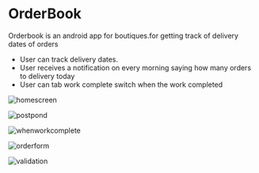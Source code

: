 # OrderBook
Orderbook is an android app for boutiques.for getting track of delivery dates of orders
* User can track delivery dates.
* User receives a notification on every morning saying how many orders to delivery today
* User can tab work complete switch when the work completed 

![homescreen](https://github.com/ziyadrahman/orderbook/blob/master/screenshots/1.png)

![postpond](https://github.com/ziyadrahman/orderbook/blob/master/screenshots/2.png)

![whenworkcomplete](https://github.com/ziyadrahman/orderbook/blob/master/screenshots/3.png)

![orderform](https://github.com/ziyadrahman/orderbook/blob/master/screenshots/4.png)

![validation](https://github.com/ziyadrahman/orderbook/blob/master/screenshots/5.png)
